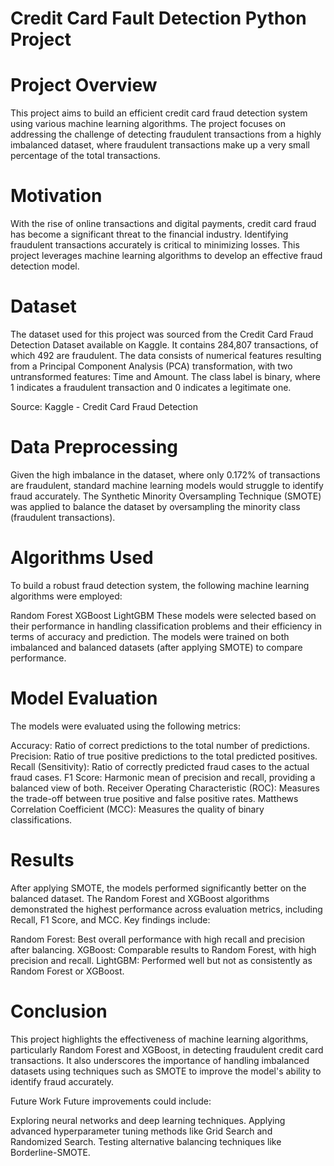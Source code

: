 # Credit Card Fault Detection Python Project

# Project Overview
This project aims to build an efficient credit card fraud detection system using various machine learning algorithms. The project focuses on addressing the challenge of detecting fraudulent transactions from a highly imbalanced dataset, where fraudulent transactions make up a very small percentage of the total transactions.

# Motivation
With the rise of online transactions and digital payments, credit card fraud has become a significant threat to the financial industry. Identifying fraudulent transactions accurately is critical to minimizing losses. This project leverages machine learning algorithms to develop an effective fraud detection model.

# Dataset
The dataset used for this project was sourced from the Credit Card Fraud Detection Dataset available on Kaggle. It contains 284,807 transactions, of which 492 are fraudulent. The data consists of numerical features resulting from a Principal Component Analysis (PCA) transformation, with two untransformed features: Time and Amount. The class label is binary, where 1 indicates a fraudulent transaction and 0 indicates a legitimate one.

Source: Kaggle - Credit Card Fraud Detection
# Data Preprocessing
Given the high imbalance in the dataset, where only 0.172% of transactions are fraudulent, standard machine learning models would struggle to identify fraud accurately. The Synthetic Minority Oversampling Technique (SMOTE) was applied to balance the dataset by oversampling the minority class (fraudulent transactions).

# Algorithms Used
To build a robust fraud detection system, the following machine learning algorithms were employed:

Random Forest
XGBoost
LightGBM
These models were selected based on their performance in handling classification problems and their efficiency in terms of accuracy and prediction. The models were trained on both imbalanced and balanced datasets (after applying SMOTE) to compare performance.

# Model Evaluation
The models were evaluated using the following metrics:

Accuracy: Ratio of correct predictions to the total number of predictions.
Precision: Ratio of true positive predictions to the total predicted positives.
Recall (Sensitivity): Ratio of correctly predicted fraud cases to the actual fraud cases.
F1 Score: Harmonic mean of precision and recall, providing a balanced view of both.
Receiver Operating Characteristic (ROC): Measures the trade-off between true positive and false positive rates.
Matthews Correlation Coefficient (MCC): Measures the quality of binary classifications.
# Results
After applying SMOTE, the models performed significantly better on the balanced dataset. The Random Forest and XGBoost algorithms demonstrated the highest performance across evaluation metrics, including Recall, F1 Score, and MCC. Key findings include:

Random Forest: Best overall performance with high recall and precision after balancing.
XGBoost: Comparable results to Random Forest, with high precision and recall.
LightGBM: Performed well but not as consistently as Random Forest or XGBoost.
# Conclusion
This project highlights the effectiveness of machine learning algorithms, particularly Random Forest and XGBoost, in detecting fraudulent credit card transactions. It also underscores the importance of handling imbalanced datasets using techniques such as SMOTE to improve the model's ability to identify fraud accurately.

Future Work
Future improvements could include:

Exploring neural networks and deep learning techniques.
Applying advanced hyperparameter tuning methods like Grid Search and Randomized Search.
Testing alternative balancing techniques like Borderline-SMOTE.
